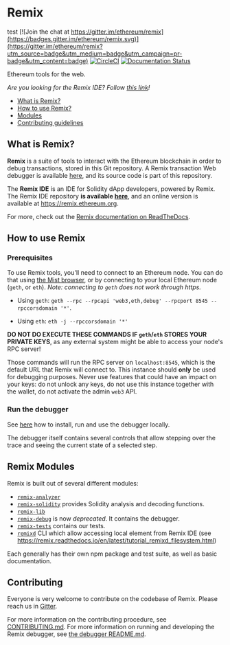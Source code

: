# Remix
test
[![Join the chat at https://gitter.im/ethereum/remix](https://badges.gitter.im/ethereum/remix.svg)](https://gitter.im/ethereum/remix?utm_source=badge&utm_medium=badge&utm_campaign=pr-badge&utm_content=badge)
[![CircleCI](https://circleci.com/gh/ethereum/remix/tree/master.svg?style=svg)](https://circleci.com/gh/ethereum/remix/tree/master)
[![Documentation Status](https://readthedocs.org/projects/docs/badge/?version=latest)](https://remix.readthedocs.io/en/latest/)

Ethereum tools for the web.

*Are you looking for the Remix IDE? Follow [this link](https://github.com/ethereum/remix-ide)!*

+ [What is Remix?](#what-is-remix)
+ [How to use Remix?](#how-to-use)
+ [Modules](#modules)
+ [Contributing guidelines](#contributing)

## <a name="what-is-remix"></a>What is Remix?

**Remix** is a suite of tools to interact with the Ethereum blockchain in order to debug transactions, stored in this Git repository. A Remix transaction Web debugger is available [here](http://remix.ethereum.org), and its source code is part of this repository.

The **Remix IDE** is an IDE for Solidity dApp developers, powered by Remix. The Remix IDE repository **is available [here](https://github.com/ethereum/remix-ide)**, and an online version is available at https://remix.ethereum.org.

For more, check out the [Remix documentation on ReadTheDocs](https://remix.readthedocs.io/en/latest/).

## <a name="how-to-use"></a>How to use Remix

### Prerequisites

To use Remix tools, you'll need to connect to an Ethereum node. You can do that using [the Mist browser](https://github.com/ethereum/mist), or by connecting to your local Ethereum node (`geth`, or `eth`). *Note: connecting to `geth` does not work through https.*

+ Using `geth`: `geth --rpc --rpcapi 'web3,eth,debug' --rpcport 8545 --rpccorsdomain '*'`.

+ Using `eth`: `eth -j --rpccorsdomain '*'`

**DO NOT DO EXECUTE THESE COMMANDS IF `geth`/`eth` STORES YOUR PRIVATE KEYS**, as any external system might be able to access your node's RPC server!

Those commands will run the RPC server on `localhost:8545`, which is the default URL that Remix will connect to. This instance should **only** be used for debugging purposes. Never use features that could have an impact on your keys: do not unlock any keys, do not use this instance together with the wallet, do not activate the admin `web3` API.

### Run the debugger

See [here](remix-debugger/README.md) how to install, run and use the debugger locally.

The debugger itself contains several controls that allow stepping over the trace and seeing the current state of a selected step.

## <a name="modules"></a>Remix Modules

Remix is built out of several different modules:

+ [`remix-analyzer`](remix-analyzer/README.md)
+ [`remix-solidity`](remix-solidity/README.md) provides Solidity analysis and decoding functions.
+ [`remix-lib`](remix-lib/README.md)
+ [`remix-debug`](remix-debugger/README.md) is now *deprecated*. It contains the debugger.
+ [`remix-tests`](remix-tests/README.md) contains our tests.
+ [`remixd`](https://github.com/ethereum/remixd/tree/master) CLI which allow accessing local element from Remix IDE (see https://remix.readthedocs.io/en/latest/tutorial_remixd_filesystem.html)

Each generally has their own npm package and test suite, as well as basic documentation.

## Contributing

Everyone is very welcome to contribute on the codebase of Remix. Please reach us in [Gitter](https://gitter.im/ethereum/remix).

For more information on the contributing procedure, see [CONTRIBUTING.md](CONTRIBUTING.md). For more information on running and developing the Remix debugger, see [the debugger README.md](remix-debugging/README.md).
